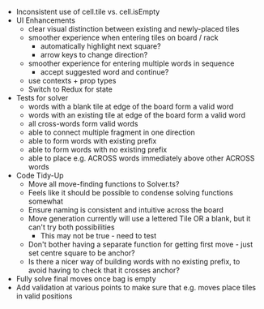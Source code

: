 - Inconsistent use of cell.tile vs. cell.isEmpty
- UI Enhancements
    - clear visual distinction between existing and newly-placed tiles
    - smoother experience when entering tiles on board / rack
        - automatically highlight next square?
        - arrow keys to change direction?
    - smoother experience for entering multiple words in sequence
        - accept suggested word and continue?
    - use contexts + prop types
    - Switch to Redux for state
- Tests for solver
    - words with a blank tile at edge of the board form a valid word
    - words with an existing tile at edge of the board form a valid word
    - all cross-words form valid words
    - able to connect multiple fragment in one direction
    - able to form words with existing prefix
    - able to form words with no existing prefix
    - able to place e.g. ACROSS words immediately above other ACROSS words
- Code Tidy-Up
    - Move all move-finding functions to Solver.ts?
    - Feels like it should be possible to condense solving functions somewhat
    - Ensure naming is consistent and intuitive across the board
    - Move generation currently will use a lettered Tile OR a blank, but it can't try both possibilities
        - This may not be true - need to test
    - Don't bother having a separate function for getting first move - just set centre square to be anchor?
    - Is there a nicer way of building words with no existing prefix, to avoid having to check that it crosses anchor?
- Fully solve final moves once bag is empty
- Add validation at various points to make sure that e.g. moves place tiles in valid positions